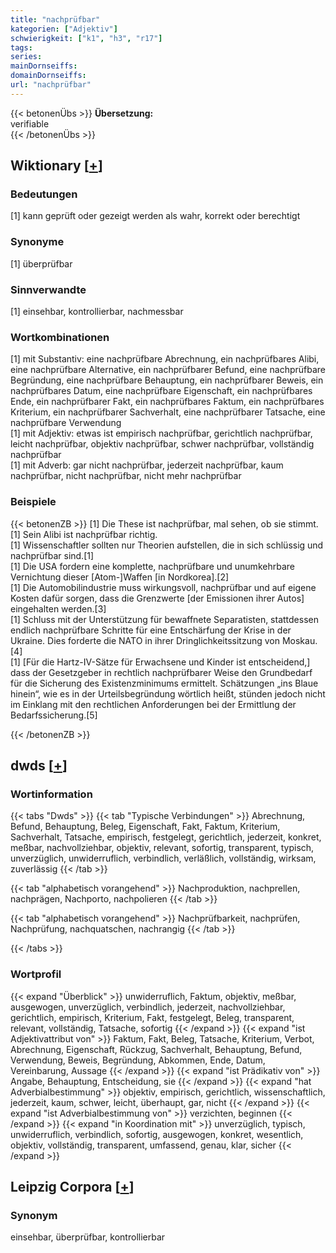 ```yaml
---
title: "nachprüfbar"
kategorien: ["Adjektiv"]
schwierigkeit: ["k1", "h3", "r17"]
tags:
series:
mainDornseiffs:
domainDornseiffs:
url: "nachprüfbar"
---
```


{{< betonenÜbs >}}
**Übersetzung:**  
verifiable  
{{< /betonenÜbs >}}

## Wiktionary [[+](https://de.wiktionary.org/wiki/nachprüfbar)]

### Bedeutungen
[1] kann geprüft oder gezeigt werden als wahr, korrekt oder berechtigt  

### Synonyme
[1] überprüfbar  

### Sinnverwandte
[1] einsehbar, kontrollierbar, nachmessbar  

### Wortkombinationen
[1] mit Substantiv: eine nachprüfbare Abrechnung, ein nachprüfbares Alibi, eine nachprüfbare Alternative, ein nachprüfbarer Befund, eine nachprüfbare Begründung, eine nachprüfbare Behauptung, ein nachprüfbarer Beweis, ein nachprüfbares Datum, eine nachprüfbare Eigenschaft, ein nachprüfbares Ende, ein nachprüfbarer Fakt, ein nachprüfbares Faktum, ein nachprüfbares Kriterium, ein nachprüfbarer Sachverhalt, eine nachprüfbarer Tatsache, eine nachprüfbare Verwendung  
[1] mit Adjektiv: etwas ist empirisch nachprüfbar, gerichtlich nachprüfbar, leicht nachprüfbar, objektiv nachprüfbar, schwer nachprüfbar, vollständig nachprüfbar  
[1] mit Adverb: gar nicht nachprüfbar, jederzeit nachprüfbar, kaum nachprüfbar, nicht nachprüfbar, nicht mehr nachprüfbar  

### Beispiele
{{< betonenZB >}}
[1] Die These ist nachprüfbar, mal sehen, ob sie stimmt.  
[1] Sein Alibi ist nachprüfbar richtig.  
[1] Wissenschaftler sollten nur Theorien aufstellen, die in sich schlüssig und nachprüfbar sind.[1]  
[1] Die USA fordern eine komplette, nachprüfbare und unumkehrbare Vernichtung dieser [Atom-]Waffen [in Nordkorea].[2]  
[1] Die Automobilindustrie muss wirkungsvoll, nachprüfbar und auf eigene Kosten dafür sorgen, dass die Grenzwerte [der Emissionen ihrer Autos] eingehalten werden.[3]  
[1] Schluss mit der Unterstützung für bewaffnete Separatisten, stattdessen endlich nachprüfbare Schritte für eine Entschärfung der Krise in der Ukraine. Dies forderte die NATO in ihrer Dringlichkeitssitzung von Moskau.[4]  
[1] [Für die Hartz-IV-Sätze für Erwachsene und Kinder ist entscheidend,] dass der Gesetzgeber in rechtlich nachprüfbarer Weise den Grundbedarf für die Sicherung des Existenzminimums ermittelt. Schätzungen „ins Blaue hinein“, wie es in der Urteilsbegründung wörtlich heißt, stünden jedoch nicht im Einklang mit den rechtlichen Anforderungen bei der Ermittlung der Bedarfssicherung.[5]  

{{< /betonenZB >}}


## dwds [[+](https://www.dwds.de/wb/nachprüfbar)]

### Wortinformation
{{< tabs "Dwds" >}}
{{< tab "Typische Verbindungen" >}}
Abrechnung, Befund, Behauptung, Beleg, Eigenschaft, Fakt, Faktum, Kriterium, Sachverhalt, Tatsache, empirisch, festgelegt, gerichtlich, jederzeit, konkret, meßbar, nachvollziehbar, objektiv, relevant, sofortig, transparent, typisch, unverzüglich, unwiderruflich, verbindlich, verläßlich, vollständig, wirksam, zuverlässig
{{< /tab >}}

{{< tab "alphabetisch vorangehend" >}}
Nachproduktion, nachprellen, nachprägen, Nachporto, nachpolieren
{{< /tab >}}

{{< tab "alphabetisch vorangehend" >}}
Nachprüfbarkeit, nachprüfen, Nachprüfung, nachquatschen, nachrangig
{{< /tab >}}

{{< /tabs >}}

### Wortprofil
{{< expand "Überblick" >}} unwiderruflich, Faktum, objektiv, meßbar, ausgewogen, unverzüglich, verbindlich, jederzeit, nachvollziehbar, gerichtlich, empirisch, Kriterium, Fakt, festgelegt, Beleg, transparent, relevant, vollständig, Tatsache, sofortig {{< /expand >}}
{{< expand "ist Adjektivattribut von" >}} Faktum, Fakt, Beleg, Tatsache, Kriterium, Verbot, Abrechnung, Eigenschaft, Rückzug, Sachverhalt, Behauptung, Befund, Verwendung, Beweis, Begründung, Abkommen, Ende, Datum, Vereinbarung, Aussage {{< /expand >}}
{{< expand "ist Prädikativ von" >}} Angabe, Behauptung, Entscheidung, sie {{< /expand >}}
{{< expand "hat Adverbialbestimmung" >}} objektiv, empirisch, gerichtlich, wissenschaftlich, jederzeit, kaum, schwer, leicht, überhaupt, gar, nicht {{< /expand >}}
{{< expand "ist Adverbialbestimmung von" >}} verzichten, beginnen {{< /expand >}}
{{< expand "in Koordination mit" >}} unverzüglich, typisch, unwiderruflich, verbindlich, sofortig, ausgewogen, konkret, wesentlich, objektiv, vollständig, transparent, umfassend, genau, klar, sicher {{< /expand >}}

## Leipzig Corpora [[+](https://corpora.uni-leipzig.de/en/res?word=nachprüfbar&corpusId=deu_newscrawl-public_2018)]


### Synonym
einsehbar, überprüfbar, kontrollierbar

